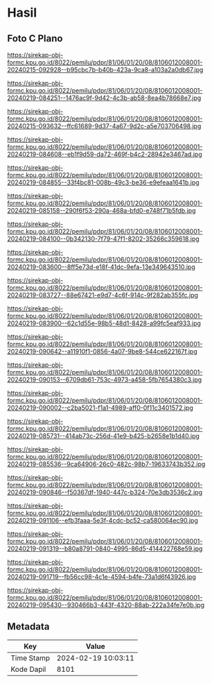# Hasil

## Foto C Plano

https://sirekap-obj-formc.kpu.go.id/8022/pemilu/pdpr/81/06/01/20/08/8106012008001-20240215-092928--b95cbc7b-b40b-423a-9ca8-a103a2a0db67.jpg

https://sirekap-obj-formc.kpu.go.id/8022/pemilu/pdpr/81/06/01/20/08/8106012008001-20240219-084251--1476ac9f-9d42-4c3b-ab58-8ea4b78668e7.jpg

https://sirekap-obj-formc.kpu.go.id/8022/pemilu/pdpr/81/06/01/20/08/8106012008001-20240215-093632--ffc61689-9d37-4a67-9d2c-a5e703706498.jpg

https://sirekap-obj-formc.kpu.go.id/8022/pemilu/pdpr/81/06/01/20/08/8106012008001-20240219-084608--eb1f9d59-da72-469f-b4c2-28942e3467ad.jpg

https://sirekap-obj-formc.kpu.go.id/8022/pemilu/pdpr/81/06/01/20/08/8106012008001-20240219-084855--33f4bc81-008b-49c3-be36-e9efeaa1641b.jpg

https://sirekap-obj-formc.kpu.go.id/8022/pemilu/pdpr/81/06/01/20/08/8106012008001-20240219-085158--290f6f53-290a-468a-bfd0-e748f71b5fdb.jpg

https://sirekap-obj-formc.kpu.go.id/8022/pemilu/pdpr/81/06/01/20/08/8106012008001-20240219-084100--0b342130-7f79-47f1-8202-35266c359618.jpg

https://sirekap-obj-formc.kpu.go.id/8022/pemilu/pdpr/81/06/01/20/08/8106012008001-20240219-083600--8ff5e73d-e18f-41dc-9efa-13e349643510.jpg

https://sirekap-obj-formc.kpu.go.id/8022/pemilu/pdpr/81/06/01/20/08/8106012008001-20240219-083727--88e67421-e9d7-4c6f-914c-9f282ab355fc.jpg

https://sirekap-obj-formc.kpu.go.id/8022/pemilu/pdpr/81/06/01/20/08/8106012008001-20240219-083900--62c1d55e-98b5-48d1-8428-a99fc5eaf933.jpg

https://sirekap-obj-formc.kpu.go.id/8022/pemilu/pdpr/81/06/01/20/08/8106012008001-20240219-090642--a11910f1-0856-4a07-9be8-544ce622167f.jpg

https://sirekap-obj-formc.kpu.go.id/8022/pemilu/pdpr/81/06/01/20/08/8106012008001-20240219-090153--6709db61-753c-4973-a458-5fb7654380c3.jpg

https://sirekap-obj-formc.kpu.go.id/8022/pemilu/pdpr/81/06/01/20/08/8106012008001-20240219-090002--c2ba5021-f1a1-4989-aff0-0f11c3401572.jpg

https://sirekap-obj-formc.kpu.go.id/8022/pemilu/pdpr/81/06/01/20/08/8106012008001-20240219-085731--414ab73c-256d-41e9-b425-b2658e1b1d40.jpg

https://sirekap-obj-formc.kpu.go.id/8022/pemilu/pdpr/81/06/01/20/08/8106012008001-20240219-085536--9ca64906-26c0-482c-98b7-19633743b352.jpg

https://sirekap-obj-formc.kpu.go.id/8022/pemilu/pdpr/81/06/01/20/08/8106012008001-20240219-090846--f50367df-1940-447c-b324-70e3db3536c2.jpg

https://sirekap-obj-formc.kpu.go.id/8022/pemilu/pdpr/81/06/01/20/08/8106012008001-20240219-091106--efb3faaa-5e3f-4cdc-bc52-ca580064ec90.jpg

https://sirekap-obj-formc.kpu.go.id/8022/pemilu/pdpr/81/06/01/20/08/8106012008001-20240219-091319--b80a8791-0840-4995-86d5-414422768e59.jpg

https://sirekap-obj-formc.kpu.go.id/8022/pemilu/pdpr/81/06/01/20/08/8106012008001-20240219-091719--fb56cc98-4c1e-4594-b4fe-73a1d6f43926.jpg

https://sirekap-obj-formc.kpu.go.id/8022/pemilu/pdpr/81/06/01/20/08/8106012008001-20240219-095430--930466b3-443f-4320-88ab-222a34fe7e0b.jpg


## Metadata

| Key        | Value               |
| ---------- | ------------------- |
| Time Stamp | 2024-02-19 10:03:11 |
| Kode Dapil | 8101                |



